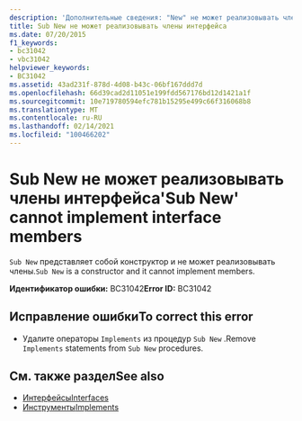 ```yaml
---
description: 'Дополнительные сведения: "New" не может реализовывать члены интерфейса'
title: Sub New не может реализовывать члены интерфейса
ms.date: 07/20/2015
f1_keywords:
- bc31042
- vbc31042
helpviewer_keywords:
- BC31042
ms.assetid: 43ad231f-878d-4d08-b43c-06bf167ddd7d
ms.openlocfilehash: 66d39cad2d11051e199fdd567176bd12d1421a1f
ms.sourcegitcommit: 10e719780594efc781b15295e499c66f316068b8
ms.translationtype: MT
ms.contentlocale: ru-RU
ms.lasthandoff: 02/14/2021
ms.locfileid: "100466202"
---
```

# <a name="sub-new-cannot-implement-interface-members"></a><span data-ttu-id="e4b54-103">Sub New не может реализовывать члены интерфейса</span><span class="sxs-lookup"><span data-stu-id="e4b54-103">'Sub New' cannot implement interface members</span></span>

<span data-ttu-id="e4b54-104">`Sub New` представляет собой конструктор и не может реализовывать члены.</span><span class="sxs-lookup"><span data-stu-id="e4b54-104">`Sub New` is a constructor and it cannot implement members.</span></span>  
  
 <span data-ttu-id="e4b54-105">**Идентификатор ошибки:** BC31042</span><span class="sxs-lookup"><span data-stu-id="e4b54-105">**Error ID:** BC31042</span></span>  
  
## <a name="to-correct-this-error"></a><span data-ttu-id="e4b54-106">Исправление ошибки</span><span class="sxs-lookup"><span data-stu-id="e4b54-106">To correct this error</span></span>  
  
- <span data-ttu-id="e4b54-107">Удалите операторы `Implements` из процедур `Sub New` .</span><span class="sxs-lookup"><span data-stu-id="e4b54-107">Remove `Implements` statements from `Sub New` procedures.</span></span>  
  
## <a name="see-also"></a><span data-ttu-id="e4b54-108">См. также раздел</span><span class="sxs-lookup"><span data-stu-id="e4b54-108">See also</span></span>

- [<span data-ttu-id="e4b54-109">Интерфейсы</span><span class="sxs-lookup"><span data-stu-id="e4b54-109">Interfaces</span></span>](../programming-guide/language-features/interfaces/index.md)
- [<span data-ttu-id="e4b54-110">Инструменты</span><span class="sxs-lookup"><span data-stu-id="e4b54-110">Implements</span></span>](../language-reference/statements/implements-clause.md)
